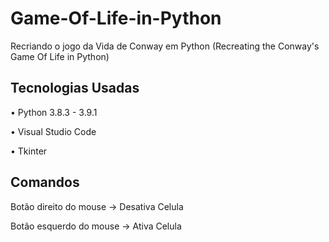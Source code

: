 # Game-Of-Life-in-Python
Recriando o jogo da Vida de Conway em Python (Recreating the Conway's Game Of Life in Python)

## Tecnologias Usadas
• Python 3.8.3 - 3.9.1

• Visual Studio Code

• Tkinter

## Comandos

Botão direito do mouse → Desativa Celula

Botão esquerdo do mouse → Ativa Celula
